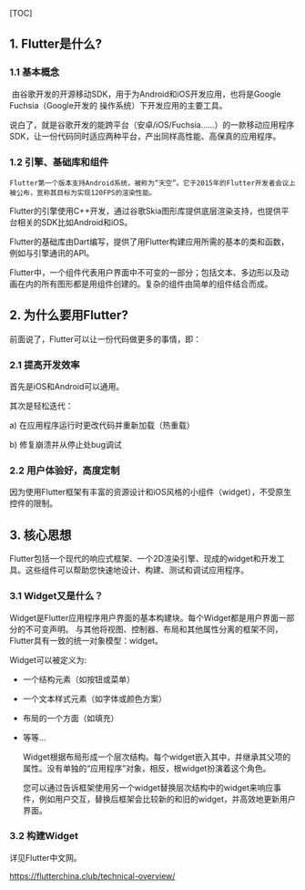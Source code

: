  
[TOC]

## **1. Flutter是什么?**

### ​1.1 基本概念

​	由谷歌开发的开源移动SDK，用于为Android和iOS开发应用，也将是Google Fuchsia（Google开发的 操作系统）下开发应用的主要工具。

​	说白了，就是谷歌开发的能跨平台（安卓/iOS/Fuchsia……）的一款移动应用程序SDK，让一份代码同时适应两种平台，产出同样高性能、高保真的应用程序。

### 1.2 引擎、基础库和组件

​	`Flutter第一个版本支持Android系统，被称为“天空”。它于2015年的Flutter开发者会议上被公布，宣称其目标为实现120FPS的渲染性能。`

​	Flutter的引擎使用C++开发，通过谷歌Skia图形库提供底层渲染支持，也提供平台相关的SDK比如Android和iOS。

​	Flutter的基础库由Dart编写，提供了用Flutter构建应用所需的基本的类和函数，例如与引擎通讯的API。

​	Flutter中，一个组件代表用户界面中不可变的一部分；包括文本、多边形以及动画在内的所有图形都是用组件创建的。复杂的组件由简单的组件结合而成。

## **2. 为什么要用Flutter?**

前面说了，Flutter可以让一份代码做更多的事情，即：

### 2.1 提高开发效率

​首先是iOS和Android可以通用。

其次是​轻松迭代：

  a) 在应用程序运行时更改代码并重新加载（热重载）

  b) 修复崩溃并从停止处bug调试

### ​2.2 用户体验好，高度定制

​	因为使用Flutter框架有丰富的资源设计和iOS风格的小组件（widget），不受原生控件的限制。

## **3. 核心思想**

​	Flutter包括一个现代的响应式框架、一个2D渲染引擎、现成的widget和开发工具。这些组件可以帮助您快速地设计、构建、测试和调试应用程序。

### 3.1 Widget又是什么？

Widget是Flutter应用程序用户界面的基本构建块。每个Widget都是用户界面一部分的不可变声明。 与其他将视图、控制器、布局和其他属性分离的框架不同，Flutter具有一致的统一对象模型：widget。

Widget可以被定义为:

- 一个结构元素（如按钮或菜单）

- 一个文本样式元素（如字体或颜色方案）

- 布局的一个方面（如填充）

- 等等…

  Widget根据布局形成一个层次结构。每个widget嵌入其中，并继承其父项的属性。没有单独的“应用程序”对象，相反，根widget扮演着这个角色。

  您可以通过告诉框架使用另一个widget替换层次结构中的widget来响应事件，例如用户交互，替换后框架会比较新的和旧的widget，并高效地更新用户界面。

### 3.2 构建Widget

详见Flutter中文网。

https://flutterchina.club/technical-overview/


